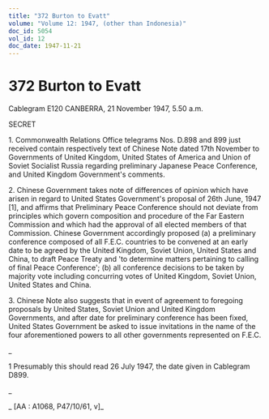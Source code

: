 ```yaml
---
title: "372 Burton to Evatt"
volume: "Volume 12: 1947, (other than Indonesia)"
doc_id: 5054
vol_id: 12
doc_date: 1947-11-21
---
```


# 372 Burton to Evatt

Cablegram E120 CANBERRA, 21 November 1947, 5.50 a.m.

SECRET

1\. Commonwealth Relations Office telegrams Nos. D.898 and 899 just received contain respectively text of Chinese Note dated 17th November to Governments of United Kingdom, United States of America and Union of Soviet Socialist Russia regarding preliminary Japanese Peace Conference, and United Kingdom Government's comments.

2\. Chinese Government takes note of differences of opinion which have arisen in regard to United States Government's proposal of 26th June, 1947 [1], and affirms that Preliminary Peace Conference should not deviate from principles which govern composition and procedure of the Far Eastern Commission and which had the approval of all elected members of that Commission. Chinese Government accordingly proposed (a) a preliminary conference composed of all F.E.C. countries to be convened at an early date to be agreed by the United Kingdom, Soviet Union, United States and China, to draft Peace Treaty and 'to determine matters pertaining to calling of final Peace Conference'; (b) all conference decisions to be taken by majority vote including concurring votes of United Kingdom, Soviet Union, United States and China.

3\. Chinese Note also suggests that in event of agreement to foregoing proposals by United States, Soviet Union and United Kingdom Governments, and after date for preliminary conference has been fixed, United States Government be asked to issue invitations in the name of the four aforementioned powers to all other governments represented on F.E.C.

_

1 Presumably this should read 26 July 1947, the date given in Cablegram D899.

_

_ [AA : A1068, P47/10/61, v]_
